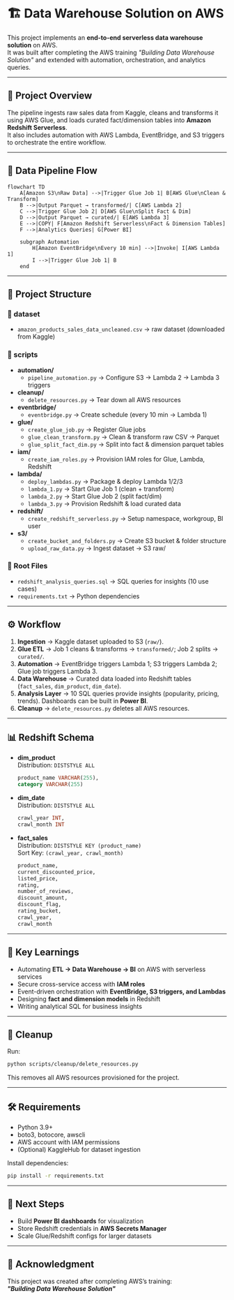 # 🏗️ Data Warehouse Solution on AWS

This project implements an **end-to-end serverless data warehouse solution** on AWS.  
It was built after completing the AWS training *"Building Data Warehouse Solution"* and extended with automation, orchestration, and analytics queries.

---

## 🚀 Project Overview

The pipeline ingests raw sales data from Kaggle, cleans and transforms it using AWS Glue, and loads curated fact/dimension tables into **Amazon Redshift Serverless**.  
It also includes automation with AWS Lambda, EventBridge, and S3 triggers to orchestrate the entire workflow.

---

## 🔄 Data Pipeline Flow

```mermaid
flowchart TD
    A[Amazon S3\nRaw Data] -->|Trigger Glue Job 1| B[AWS Glue\nClean & Transform]
    B -->|Output Parquet → transformed/| C[AWS Lambda 2]
    C -->|Trigger Glue Job 2| D[AWS Glue\nSplit Fact & Dim]
    D -->|Output Parquet → curated/| E[AWS Lambda 3]
    E -->|COPY| F[Amazon Redshift Serverless\nFact & Dimension Tables]
    F -->|Analytics Queries| G[Power BI]
    
    subgraph Automation
        H[Amazon EventBridge\nEvery 10 min] -->|Invoke| I[AWS Lambda 1]
        I -->|Trigger Glue Job 1| B
    end
```

---

## 📂 Project Structure

### 📁 dataset
- `amazon_products_sales_data_uncleaned.csv` → raw dataset (downloaded from Kaggle)

### 📁 scripts
- **automation/**
  - `pipeline_automation.py` → Configure S3 → Lambda 2 → Lambda 3 triggers
- **cleanup/**
  - `delete_resources.py` → Tear down all AWS resources
- **eventbridge/**
  - `eventbridge.py` → Create schedule (every 10 min → Lambda 1)
- **glue/**
  - `create_glue_job.py` → Register Glue jobs
  - `glue_clean_transform.py` → Clean & transform raw CSV → Parquet
  - `glue_split_fact_dim.py` → Split into fact & dimension parquet tables
- **iam/**
  - `create_iam_roles.py` → Provision IAM roles for Glue, Lambda, Redshift
- **lambda/**
  - `deploy_lambdas.py` → Package & deploy Lambda 1/2/3
  - `lambda_1.py` → Start Glue Job 1 (clean + transform)
  - `lambda_2.py` → Start Glue Job 2 (split fact/dim)
  - `lambda_3.py` → Provision Redshift & load curated data
- **redshift/**
  - `create_redshift_serverless.py` → Setup namespace, workgroup, BI user
- **s3/**
  - `create_bucket_and_folders.py` → Create S3 bucket & folder structure
  - `upload_raw_data.py` → Ingest dataset → S3 raw/

### 📄 Root Files
- `redshift_analysis_queries.sql` → SQL queries for insights (10 use cases)  
- `requirements.txt` → Python dependencies

---

## ⚙️ Workflow

1. **Ingestion** → Kaggle dataset uploaded to S3 (`raw/`).
2. **Glue ETL** → Job 1 cleans & transforms → `transformed/`; Job 2 splits → `curated/`.
3. **Automation** → EventBridge triggers Lambda 1; S3 triggers Lambda 2; Glue job triggers Lambda 3.
4. **Data Warehouse** → Curated data loaded into Redshift tables (`fact_sales`, `dim_product`, `dim_date`).
5. **Analysis Layer** → 10 SQL queries provide insights (popularity, pricing, trends). Dashboards can be built in **Power BI**.
6. **Cleanup** → `delete_resources.py` deletes all AWS resources.

---

## 📊 Redshift Schema

- **dim_product**  
  Distribution: `DISTSTYLE ALL`  
  ```sql
  product_name VARCHAR(255),
  category VARCHAR(255)
  ```

- **dim_date**  
  Distribution: `DISTSTYLE ALL`  
  ```sql
  crawl_year INT,
  crawl_month INT
  ```

- **fact_sales**  
  Distribution: `DISTSTYLE KEY (product_name)`  
  Sort Key: `(crawl_year, crawl_month)`  
  ```sql
  product_name,
  current_discounted_price,
  listed_price,
  rating,
  number_of_reviews,
  discount_amount,
  discount_flag,
  rating_bucket,
  crawl_year,
  crawl_month
  ```

---

## 🔑 Key Learnings

- Automating **ETL → Data Warehouse → BI** on AWS with serverless services  
- Secure cross-service access with **IAM roles**  
- Event-driven orchestration with **EventBridge, S3 triggers, and Lambdas**  
- Designing **fact and dimension models** in Redshift  
- Writing analytical SQL for business insights

---

## 🧹 Cleanup

Run:
```bash
python scripts/cleanup/delete_resources.py
```
This removes all AWS resources provisioned for the project.

---

## 🛠️ Requirements

- Python 3.9+  
- boto3, botocore, awscli  
- AWS account with IAM permissions  
- (Optional) KaggleHub for dataset ingestion

Install dependencies:
```bash
pip install -r requirements.txt
```

---

## 📌 Next Steps

- Build **Power BI dashboards** for visualization  
- Store Redshift credentials in **AWS Secrets Manager**  
- Scale Glue/Redshift configs for larger datasets

---

## 🙌 Acknowledgment

This project was created after completing AWS’s training:  
**_"Building Data Warehouse Solution"_**